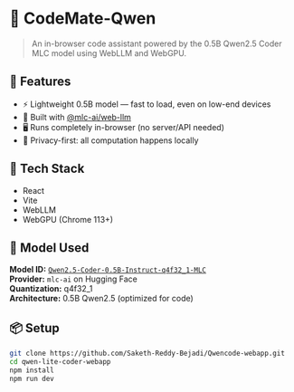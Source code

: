 # 🧠 CodeMate-Qwen

> An in-browser code assistant powered by the 0.5B Qwen2.5 Coder MLC model using WebLLM and WebGPU.

## 🚀 Features

- ⚡ Lightweight 0.5B model — fast to load, even on low-end devices
- 🧩 Built with [@mlc-ai/web-llm](https://github.com/mlc-ai/web-llm)
- 🖥️ Runs completely in-browser (no server/API needed)
- 🔐 Privacy-first: all computation happens locally

## 🧱 Tech Stack

- React
- Vite
- WebLLM
- WebGPU (Chrome 113+)

## 🧠 Model Used

**Model ID:** [`Qwen2.5-Coder-0.5B-Instruct-q4f32_1-MLC`](https://huggingface.co/mlc-ai/Qwen2.5-Coder-0.5B-Instruct-q4f32_1-MLC)  
**Provider:** `mlc-ai` on Hugging Face  
**Quantization:** q4f32_1  
**Architecture:** 0.5B Qwen2.5 (optimized for code)

## 📦 Setup

```bash
git clone https://github.com/Saketh-Reddy-Bejadi/Qwencode-webapp.git
cd qwen-lite-coder-webapp
npm install
npm run dev
```
